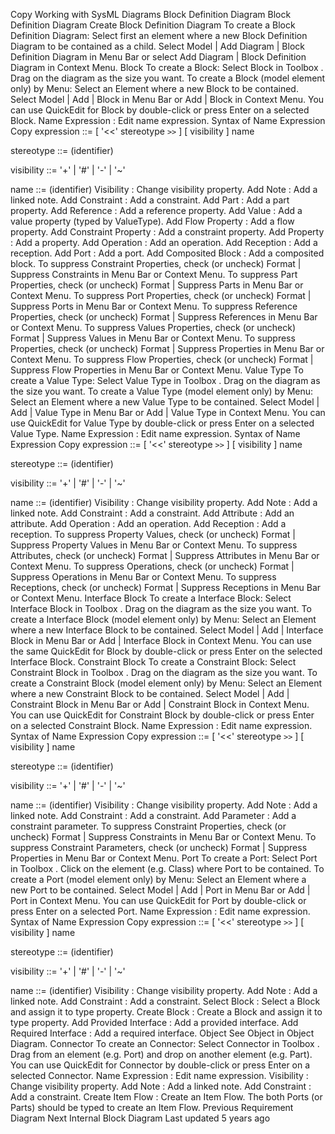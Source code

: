 Copy
Working with SysML Diagrams
Block Definition Diagram
Block Definition Diagram
Create Block Definition Diagram
To create a Block Definition Diagram:
Select first an element where a new Block Definition Diagram to be contained as a child.
Select 
Model | Add Diagram | Block Definition Diagram
 in Menu Bar or select 
Add Diagram | Block Definition Diagram
 in Context Menu.
Block
To create a Block:
Select 
Block
 in 
Toolbox
.
Drag on the diagram as the size you want.
To create a Block (model element only) by Menu:
Select an Element where a new Block to be contained.
Select 
Model | Add | Block
 in Menu Bar or 
Add | Block
 in Context Menu.
You can use 
QuickEdit
 for Block by double-click or press 
Enter
 on a selected Block.
Name Expression
 : Edit name expression.
Syntax of Name Expression
Copy
expression ::= [ '<<' stereotype `>>` ] [ visibility ] name


stereotype ::= (identifier)


visibility ::= '+' | '#' | '-' | '~'


name ::= (identifier)
Visibility
 : Change visibility property.
Add Note
 : Add a linked note.
Add Constraint
 : Add a constraint.
Add Part
 : Add a part property.
Add Reference 
: Add a reference property.
Add Value
 : Add a value property (typed by ValueType).
Add Flow Property
 : Add a flow property.
Add Constraint Property
 : Add a constraint property.
Add Property
 : Add a property.
Add Operation
 : Add an operation.
Add Reception
 : Add a reception.
Add Port
 : Add a port.
Add Composited Block
 : Add a composited block.
To suppress Constraint Properties, check (or uncheck) 
Format | Suppress Constraints
 in Menu Bar or Context Menu.
To suppress Part Properties, check (or uncheck) 
Format | Suppress Parts
 in Menu Bar or Context Menu.
To suppress Port Properties, check (or uncheck) 
Format | Suppress Ports
 in Menu Bar or Context Menu.
To suppress Reference Properties, check (or uncheck) 
Format | Suppress References
 in Menu Bar or Context Menu.
To suppress Values Properties, check (or uncheck) 
Format | Suppress Values
 in Menu Bar or Context Menu.
To suppress Properties, check (or uncheck) 
Format | Suppress Properties
 in Menu Bar or Context Menu.
To suppress Flow Properties, check (or uncheck) 
Format | Suppress Flow Properties
 in Menu Bar or Context Menu.
Value Type
To create a Value Type:
Select 
Value Type
 in 
Toolbox
.
Drag on the diagram as the size you want.
To create a Value Type (model element only) by Menu:
Select an Element where a new Value Type to be contained.
Select 
Model | Add | Value Type
 in Menu Bar or 
Add | Value Type
 in Context Menu.
You can use 
QuickEdit
 for Value Type by double-click or press 
Enter
 on a selected Value Type.
Name Expression
 : Edit name expression.
Syntax of Name Expression
Copy
expression ::= [ '<<' stereotype `>>` ] [ visibility ] name


stereotype ::= (identifier)


visibility ::= '+' | '#' | '-' | '~'


name ::= (identifier)
Visibility
 : Change visibility property.
Add Note
 : Add a linked note.
Add Constraint
 : Add a constraint.
Add Attribute
 : Add an attribute.
Add Operation
 : Add an operation.
Add Reception
 : Add a reception.
To suppress Property Values, check (or uncheck) 
Format | Suppress Property Values
 in Menu Bar or Context Menu.
To suppress Attributes, check (or uncheck) 
Format | Suppress Attributes
 in Menu Bar or Context Menu.
To suppress Operations, check (or uncheck) 
Format | Suppress Operations
 in Menu Bar or Context Menu.
To suppress Receptions, check (or uncheck) 
Format | Suppress Receptions
 in Menu Bar or Context Menu.
Interface Block
To create a Interface Block:
Select 
Interface Block
 in 
Toolbox
.
Drag on the diagram as the size you want.
To create a Interface Block (model element only) by Menu:
Select an Element where a new Interface Block to be contained.
Select 
Model | Add | Interface Block
 in Menu Bar or 
Add | Interface Block
 in Context Menu.
You can use the same 
QuickEdit 
for 
Block
 by double-click or press 
Enter
 on the selected Interface Block.
Constraint Block
To create a Constraint Block:
Select 
Constraint Block
 in 
Toolbox
.
Drag on the diagram as the size you want.
To create a Constraint Block (model element only) by Menu:
Select an Element where a new Constraint Block to be contained.
Select 
Model | Add | Constraint Block
 in Menu Bar or 
Add | Constraint Block
 in Context Menu.
You can use 
QuickEdit
 for Constraint Block by double-click or press 
Enter
 on a selected Constraint Block.
Name Expression
 : Edit name expression.
Syntax of Name Expression
Copy
expression ::= [ '<<' stereotype `>>` ] [ visibility ] name


stereotype ::= (identifier)


visibility ::= '+' | '#' | '-' | '~'


name ::= (identifier)
Visibility
 : Change visibility property.
Add Note
 : Add a linked note.
Add Constraint
 : Add a constraint.
Add Parameter
 : Add a constraint parameter.
To suppress Constraint Properties, check (or uncheck) 
Format | Suppress Constraints
 in Menu Bar or Context Menu.
To suppress Constraint Parameters, check (or uncheck) 
Format | Suppress Properties
 in Menu Bar or Context Menu.
Port
To create a Port:
Select 
Port
 in 
Toolbox
.
Click on the element (e.g. Class) where Port to be contained.
To create a Port (model element only) by Menu:
Select an Element where a new Port to be contained.
Select 
Model | Add | Port
 in Menu Bar or 
Add | Port
 in Context Menu.
You can use 
QuickEdit
 for Port by double-click or press 
Enter
 on a selected Port.
Name Expression
 : Edit name expression.
Syntax of Name Expression
Copy
expression ::= [ '<<' stereotype `>>` ] [ visibility ] name


stereotype ::= (identifier)


visibility ::= '+' | '#' | '-' | '~'


name ::= (identifier)
Visibility
 : Change visibility property.
Add Note
 : Add a linked note.
Add Constraint
 : Add a constraint.
Select Block
 : Select a Block and assign it to type property.
Create Block
 : Create a Block and assign it to type property.
Add Provided Interface
 : Add a provided interface.
Add Required Interface
 : Add a required interface.
Object
See 
Object
 in Object Diagram.
Connector
To create an Connector:
Select 
Connector
 in 
Toolbox
.
Drag from an element (e.g. Port) and drop on another element (e.g. Part).
You can use 
QuickEdit
 for Connector by double-click or press 
Enter
 on a selected Connector.
Name Expression
 : Edit name expression.
Visibility
 : Change visibility property.
Add Note
 : Add a linked note.
Add Constraint
 : Add a constraint.
Create Item Flow
 : Create an Item Flow. The both Ports (or Parts) should be typed to create an Item Flow.
Previous
Requirement Diagram
Next
Internal Block Diagram
Last updated 
5 years ago